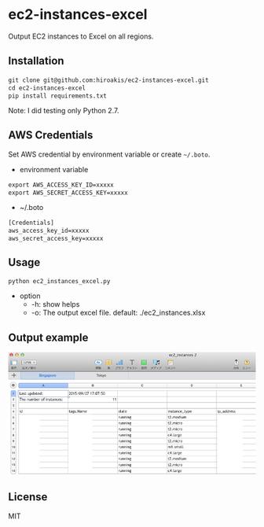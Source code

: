 # ec2-instances-excel

Output EC2 instances to Excel on all regions.

## Installation

```
git clone git@github.com:hiroakis/ec2-instances-excel.git
cd ec2-instances-excel
pip install requirements.txt
```

Note: I did testing only Python 2.7.

## AWS Credentials

Set AWS credential by environment variable or create `~/.boto`.

* environment variable

```
export AWS_ACCESS_KEY_ID=xxxxx
export AWS_SECRET_ACCESS_KEY=xxxxx
```

* ~/.boto

```
[Credentials]
aws_access_key_id=xxxxx
aws_secret_access_key=xxxxx
```

## Usage

```
python ec2_instances_excel.py
```

* option
  - -h: show helps
  - -o: The output excel file. default: ./ec2_instances.xlsx

## Output example

![](output.png?raw=true)

## License

MIT
